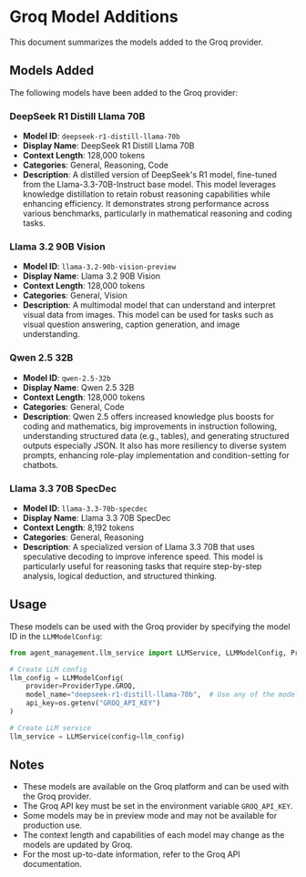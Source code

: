 # Groq Model Additions

This document summarizes the models added to the Groq provider.

## Models Added

The following models have been added to the Groq provider:

### DeepSeek R1 Distill Llama 70B

- **Model ID**: `deepseek-r1-distill-llama-70b`
- **Display Name**: DeepSeek R1 Distill Llama 70B
- **Context Length**: 128,000 tokens
- **Categories**: General, Reasoning, Code
- **Description**: A distilled version of DeepSeek's R1 model, fine-tuned from the Llama-3.3-70B-Instruct base model. This model leverages knowledge distillation to retain robust reasoning capabilities while enhancing efficiency. It demonstrates strong performance across various benchmarks, particularly in mathematical reasoning and coding tasks.

### Llama 3.2 90B Vision

- **Model ID**: `llama-3.2-90b-vision-preview`
- **Display Name**: Llama 3.2 90B Vision
- **Context Length**: 128,000 tokens
- **Categories**: General, Vision
- **Description**: A multimodal model that can understand and interpret visual data from images. This model can be used for tasks such as visual question answering, caption generation, and image understanding.

### Qwen 2.5 32B

- **Model ID**: `qwen-2.5-32b`
- **Display Name**: Qwen 2.5 32B
- **Context Length**: 128,000 tokens
- **Categories**: General, Code
- **Description**: Qwen 2.5 offers increased knowledge plus boosts for coding and mathematics, big improvements in instruction following, understanding structured data (e.g., tables), and generating structured outputs especially JSON. It also has more resiliency to diverse system prompts, enhancing role-play implementation and condition-setting for chatbots.

### Llama 3.3 70B SpecDec

- **Model ID**: `llama-3.3-70b-specdec`
- **Display Name**: Llama 3.3 70B SpecDec
- **Context Length**: 8,192 tokens
- **Categories**: General, Reasoning
- **Description**: A specialized version of Llama 3.3 70B that uses speculative decoding to improve inference speed. This model is particularly useful for reasoning tasks that require step-by-step analysis, logical deduction, and structured thinking.

## Usage

These models can be used with the Groq provider by specifying the model ID in the `LLMModelConfig`:

```python
from agent_management.llm_service import LLMService, LLMModelConfig, ProviderType

# Create LLM config
llm_config = LLMModelConfig(
    provider=ProviderType.GROQ,
    model_name="deepseek-r1-distill-llama-70b",  # Use any of the model IDs listed above
    api_key=os.getenv("GROQ_API_KEY")
)

# Create LLM service
llm_service = LLMService(config=llm_config)
```

## Notes

- These models are available on the Groq platform and can be used with the Groq provider.
- The Groq API key must be set in the environment variable `GROQ_API_KEY`.
- Some models may be in preview mode and may not be available for production use.
- The context length and capabilities of each model may change as the models are updated by Groq.
- For the most up-to-date information, refer to the Groq API documentation. 